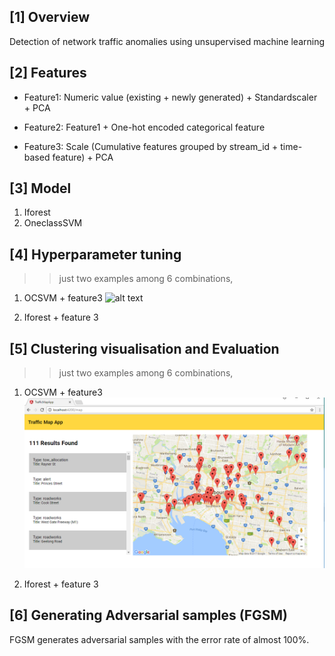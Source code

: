 ## [1] Overview
Detection of network traffic anomalies using unsupervised machine learning 

## [2] Features
- Feature1:
Numeric value (existing + newly generated) + Standardscaler + PCA

- Feature2:
Feature1 + One-hot encoded categorical feature

- Feature3:
Scale (Cumulative features grouped by stream_id + time-based feature) + PCA


## [3] Model
1. Iforest
2. OneclassSVM

## [4] Hyperparameter tuning
>> just two examples among 6 combinations, 
1. OCSVM + feature3
![alt text](https://drive.google.com/file/d/1NprTcGeSJ7H5z2QPSyrB6vKWsA-4aVI9/view?usp=sharing?raw=true)

2. Iforest + feature 3


## [5] Clustering visualisation and Evaluation
>> just two examples among 6 combinations, 
1. OCSVM + feature3
![alt text](https://github.com/kaiyoo/Traffic-Map-App/blob/master/desktopview.PNG?raw=true)

2. Iforest + feature 3


## [6] Generating Adversarial samples (FGSM)
FGSM generates adversarial samples with the error rate of almost 100%. 

